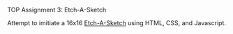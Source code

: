TOP Assignment 3: Etch-A-Sketch

Attempt to imitiate a 16x16 <a href="https://kpchungdev.github.io/Etch_A_Sketch/">Etch-A-Sketch</a> using HTML, CSS, and Javascript.
